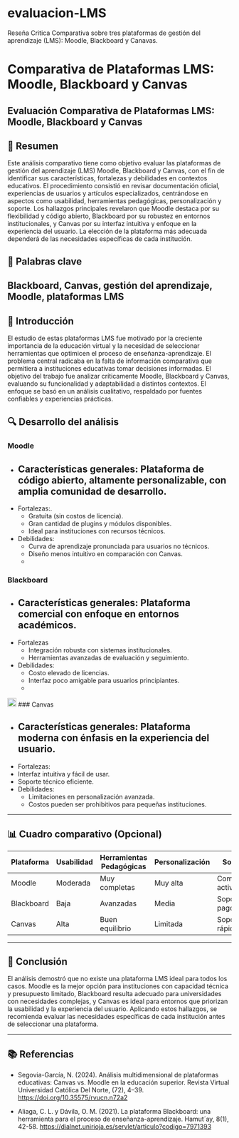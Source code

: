 # evaluacion-LMS
Reseña Critica Comparativa sobre tres plataformas de gestión del aprendizaje (LMS): Moodle, Blackboard y Canavas.

# Comparativa de Plataformas LMS: Moodle, Blackboard y Canvas
Evaluación Comparativa de Plataformas LMS: Moodle, Blackboard y Canvas
--
## 📝 Resumen
Este análisis comparativo tiene como objetivo evaluar las plataformas de gestión del aprendizaje (LMS) Moodle, Blackboard y Canvas, con el fin de identificar sus características, fortalezas y debilidades en contextos educativos. El procedimiento consistió en revisar documentación oficial, experiencias de usuarios y artículos especializados, centrándose en aspectos como usabilidad, herramientas pedagógicas, personalización y soporte. Los hallazgos principales revelaron que Moodle destaca por su flexibilidad y código abierto, Blackboard por su robustez en entornos institucionales, y Canvas por su interfaz intuitiva y enfoque en la experiencia del usuario. La elección de la plataforma más adecuada dependerá de las necesidades específicas de cada institución.

## 🔑 Palabras clave
Blackboard, Canvas, gestión del aprendizaje, Moodle, plataformas LMS
-- 
## 🎯 Introducción
El estudio de estas plataformas LMS fue motivado por la creciente importancia de la educación virtual y la necesidad de seleccionar herramientas que optimicen el proceso de enseñanza-aprendizaje. El problema central radicaba en la falta de información comparativa que permitiera a instituciones educativas tomar decisiones informadas. El objetivo del trabajo fue analizar críticamente Moodle, Blackboard y Canvas, evaluando su funcionalidad y adaptabilidad a distintos contextos. El enfoque se basó en un análisis cualitativo, respaldado por fuentes confiables y experiencias prácticas.

## 🔍 Desarrollo del análisis

### Moodle
- Características generales: Plataforma de código abierto, altamente personalizable, con amplia comunidad de desarrollo.
  --
- Fortalezas:.
  - Gratuita (sin costos de licencia).
  - Gran cantidad de plugins y módulos disponibles.
  - Ideal para instituciones con recursos técnicos.
- Debilidades:
  - Curva de aprendizaje pronunciada para usuarios no técnicos.
  - Diseño menos intuitivo en comparación con Canvas.
  - 
### Blackboard
- Características generales:
  Plataforma comercial con enfoque en entornos académicos.
  --
- Fortalezas
  - Integración robusta con sistemas institucionales.
  - Herramientas avanzadas de evaluación y seguimiento.
- Debilidades:
  - Costo elevado de licencias.
  - Interfaz poco amigable para usuarios principiantes.
  - 
<img src="https://www.instructure.com/favicon.ico" width="20"> ### Canvas
- Características generales:
  Plataforma moderna con énfasis en la experiencia del usuario.
  --
- Fortalezas:
 - Interfaz intuitiva y fácil de usar.
 - Soporte técnico eficiente.
- Debilidades:
  - Limitaciones en personalización avanzada.
  - Costos pueden ser prohibitivos para pequeñas instituciones.
---

## 📊 Cuadro comparativo (Opcional)

| Plataforma | Usabilidad | Herramientas Pedagógicas | Personalización  |      Soporte     |
|------------|------------|--------------------------|------------------|------------------|
| Moodle     |  Moderada  | Muy completas            |  Muy alta        | Comunidad activa |
| Blackboard |  Baja      | Avanzadas                | Media            | Soporte pago     |
| Canvas     |  Alta      |	Buen equilibrio          | Limitada         | Soporte rápido   |

---

## 🧠 Conclusión
El análisis demostró que no existe una plataforma LMS ideal para todos los casos. Moodle es la mejor opción para instituciones con capacidad técnica y presupuesto limitado, Blackboard resulta adecuado para universidades con necesidades complejas, y Canvas es ideal para entornos que priorizan la usabilidad y la experiencia del usuario. Aplicando estos hallazgos, se recomienda evaluar las necesidades específicas de cada institución antes de seleccionar una plataforma.

---

## 📚 Referencias
- Segovia-García, N. (2024). Análisis multidimensional de plataformas educativas: Canvas vs. Moodle en la educación superior. Revista Virtual Universidad Católica Del Norte, (72), 4–39. https://doi.org/10.35575/rvucn.n72a2

- Aliaga, C. L. y Dávila, O. M. (2021). La plataforma Blackboard: una herramienta para el proceso de enseñanza-aprendizaje. Hamut´ay, 8(1), 42-58.      https://dialnet.unirioja.es/servlet/articulo?codigo=7971393
